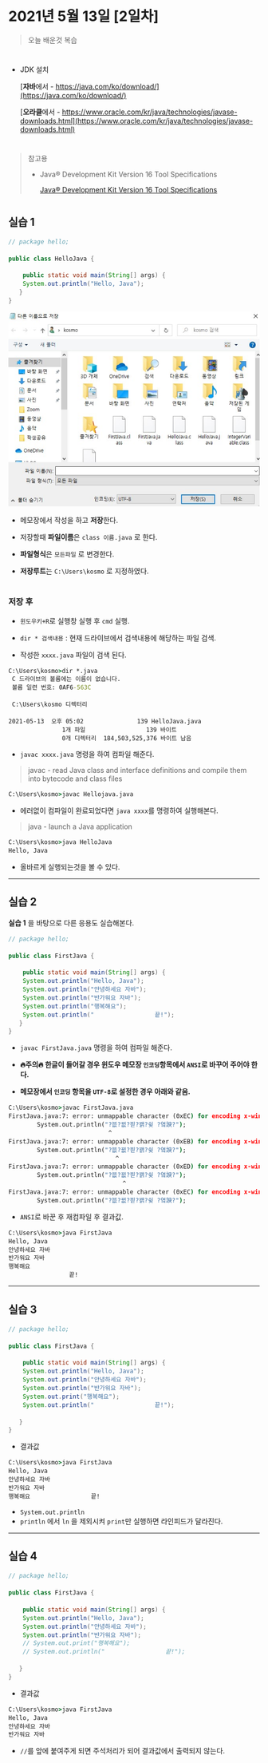 # 2021년 5월 13일 [2일차]

> 오늘 배운것 복습
#

- JDK 설치

  [**자바**에서 - https://java.com/ko/download/](https://java.com/ko/download/)
  
  [**오라클**에서 - https://www.oracle.com/kr/java/technologies/javase-downloads.html](https://www.oracle.com/kr/java/technologies/javase-downloads.html)
  

#


> 참고용
> 
> - Java® Development Kit Version 16 Tool Specifications
>   
>   [Java® Development Kit Version 16 Tool Specifications](https://docs.oracle.com/en/java/javase/16/docs/specs/man/index.html)



#

## 실습 1 

```java
// package hello;

public class HelloJava {

    public static void main(String[] args) {
	System.out.println("Hello, Java");
   }
}
```

![참고이미지](image-save/20210513java.jpg)


- 메모장에서 작성을 하고 **저장**한다.

- 저장할때 **파일이름**은 `class 이름.java` 로 한다.

- **파일형식**은 `모든파일` 로 변경한다.

- **저장루트**는 `C:\Users\kosmo` 로 지정하였다.


#

### 저장 후 

- `윈도우키+R`로 실행창 실행 후 `cmd` 실행.

- `dir * 검색내용` : 현재 드라이브에서 검색내용에 해당하는 파일 검색.

- 작성한 `xxxx.java` 파일이 검색 된다.

```cmd
C:\Users\kosmo>dir *.java
 C 드라이브의 볼륨에는 이름이 없습니다.
 볼륨 일련 번호: 0AF6-563C

 C:\Users\kosmo 디렉터리

2021-05-13  오후 05:02               139 HelloJava.java
               1개 파일                 139 바이트
               0개 디렉터리  184,503,525,376 바이트 남음
```

- `javac xxxx.java` 명령을 하여 컴파일 해준다.   
> javac - read Java class and interface definitions and compile them into bytecode and class files  

```cmd
C:\Users\kosmo>javac Hellojava.java
```


- 에러없이 컴파일이 완료되었다면 `java xxxx`를 명령하여 실행해본다.  
> java - launch a Java application  

```cmd
C:\Users\kosmo>java HelloJava
Hello, Java
```

- 올바르게 실행되는것을 볼 수 있다.


----
## 실습 2  
**실습 1** 을 바탕으로 다른 응용도 실습해본다.



```java
// package hello;

public class FirstJava {

    public static void main(String[] args) {
	System.out.println("Hello, Java");
	System.out.println("안녕하세요 자바");
	System.out.println("반가워요 자바");
	System.out.println("행복해요");
	System.out.println("                 끝!");
   }
}
```  

- `javac FirstJava.java` 명령을 하여 컴파일 해준다.  

- **🔥주의🔥 한글이 들어갈 경우 윈도우 메모장 `인코딩`항목에서 `ANSI`로 바꾸어 주어야 한다.**

- **메모장에서 `인코딩` 항목을 `UTF-8`로 설정한 경우 아래와 같음.**




```cmd
C:\Users\kosmo>javac FirstJava.java
FirstJava.java:7: error: unmappable character (0xEC) for encoding x-windows-949
        System.out.println("?븞?뀞?븯?꽭?슂 ?옄諛?");
                            ^
FirstJava.java:7: error: unmappable character (0xEB) for encoding x-windows-949
        System.out.println("?븞?뀞?븯?꽭?슂 ?옄諛?");
                              ^
FirstJava.java:7: error: unmappable character (0xED) for encoding x-windows-949
        System.out.println("?븞?뀞?븯?꽭?슂 ?옄諛?");
                                ^
FirstJava.java:7: error: unmappable character (0xEC) for encoding x-windows-949
        System.out.println("?븞?뀞?븯?꽭?슂 ?옄諛?");
```

- `ANSI`로 바꾼 후 재컴파일 후 결과값.

```cmd
C:\Users\kosmo>java FirstJava
Hello, Java
안녕하세요 자바
반가워요 자바
행복해요
                 끝!
```


----

## 실습 3


```java
// package hello;

public class FirstJava {

    public static void main(String[] args) {
	System.out.println("Hello, Java");
	System.out.println("안녕하세요 자바");
	System.out.println("반가워요 자바");
	System.out.print("행복해요");
	System.out.println("                 끝!");

   }
}
```

- 결과값

```cmd
C:\Users\kosmo>java FirstJava
Hello, Java
안녕하세요 자바
반가워요 자바
행복해요                 끝!
```

- `System.out.println`  
- `println` 에서 `ln` 을 제외시켜 `print`만 실행하면 라인피드가 달라진다.



----

## 실습 4


```java
// package hello;

public class FirstJava {

    public static void main(String[] args) {
	System.out.println("Hello, Java");
	System.out.println("안녕하세요 자바");
	System.out.println("반가워요 자바");
	// System.out.print("행복해요");
	// System.out.println("                 끝!");

   }
}
```

- 결과값

```cmd
C:\Users\kosmo>java FirstJava
Hello, Java
안녕하세요 자바
반가워요 자바
```

- `//`를 앞에 붙여주게 되면 주석처리가 되어 결과값에서 출력되지 않는다.





